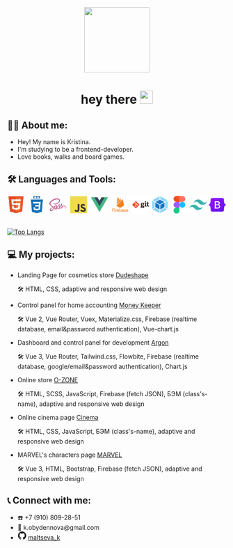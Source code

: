 <div id="header" align="center">
  <img src="https://media.giphy.com/media/M9gbBd9nbDrOTu1Mqx/giphy.gif" width="150px" height="150px" />
  <h1>
  hey there
  <img src="https://media.giphy.com/media/hvRJCLFzcasrR4ia7z/giphy.gif" width="30px" height="30px" />
  </h1>
</div>
<div>
<h2> 👩‍💻 About me: </h2>
  <ul>
    <li>Hey! My name is Kristina.</li>
    <li>I'm studying to be a frontend-developer.</li>
    <li>Love books, walks and board games.</li>
  </ul>
<h2> 🛠️ Languages and Tools: </h2>
  <img src="https://raw.githubusercontent.com/devicons/devicon/1119b9f84c0290e0f0b38982099a2bd027a48bf1/icons/html5/html5-original.svg" title="HTML5" alt="HTML" width="40" height="40"/>&nbsp;
  <img src="https://raw.githubusercontent.com/devicons/devicon/1119b9f84c0290e0f0b38982099a2bd027a48bf1/icons/css3/css3-plain-wordmark.svg"  title="CSS3" alt="CSS" width="40" height="40"/>&nbsp;
  <img src="https://github.com/devicons/devicon/blob/master/icons/sass/sass-original.svg" title="SASS/SCSS" alt="SASS/SCSS" width="40" height="40"/>&nbsp;
  <img src="https://raw.githubusercontent.com/devicons/devicon/1119b9f84c0290e0f0b38982099a2bd027a48bf1/icons/javascript/javascript-original.svg" title="JavaScript" alt="JavaScript" width="40" height="40"/>&nbsp;
  <img src="https://raw.githubusercontent.com/devicons/devicon/1119b9f84c0290e0f0b38982099a2bd027a48bf1/icons/vuejs/vuejs-original.svg" title="Vue.js" alt="Vue.j" width="40" height="40"/>&nbsp;
  <img src="https://raw.githubusercontent.com/devicons/devicon/1119b9f84c0290e0f0b38982099a2bd027a48bf1/icons/firebase/firebase-plain-wordmark.svg" title="Firebase" alt="Firebase" width="40" height="40"/>&nbsp;
  <img src="https://raw.githubusercontent.com/devicons/devicon/1119b9f84c0290e0f0b38982099a2bd027a48bf1/icons/git/git-original-wordmark.svg" title="Git" alt="Git" width="40" height="40"/>
  <img src="https://github.com/devicons/devicon/blob/master/icons/webpack/webpack-original.svg" title="Webpack" alt="Webpack" width="40" height="40"/>
  <img src="https://raw.githubusercontent.com/devicons/devicon/1119b9f84c0290e0f0b38982099a2bd027a48bf1/icons/figma/figma-original.svg" title="Figma" alt="Figma" width="40" height="40"/>
  <img src="https://raw.githubusercontent.com/devicons/devicon/1119b9f84c0290e0f0b38982099a2bd027a48bf1/icons/tailwindcss/tailwindcss-plain.svg" title="Tailwindcss" alt="Tailwind" width="40" height="40"/>
    <img src="https://github.com/devicons/devicon/blob/master/icons/bootstrap/bootstrap-original.svg" title="Bootstrap" alt="Bootstrap" width="40" height="40"/>
</div>
<br>

[![Top Langs](https://github-readme-stats.vercel.app/api/top-langs/?username=maltseva-k&layout=compact)](https://github.com/anuraghazra/github-readme-stats)

<h2> 💻 My projects: </h2>
<ul>
   <li> Landing Page for cosmetics store
      <a href="https://maltseva-k.github.io/dudeshape/" target="_blank">Dudeshape</a>
      <p>🛠️ HTML, CSS, adaptive and responsive web design</p>
   </li>
   <li> Control panel for home accounting
      <a href="https://maltseva-k.github.io/Money-Keeper/" target="_blank">Money Keeper</a>
      <p>🛠️ Vue 2, Vue Router, Vuex, Materialize.css, Firebase (realtime database, email&password authentication), Vue-chart.js</p>
   </li>
   <li> Dashboard and control panel for development
      <a href="https://maltseva-k.github.io/argon/" target="_blank">Argon</a>
      <p>🛠️ Vue 3, Vue Router, Tailwind.css, Flowbite, Firebase (realtime database, google/email&password authentication), Chart.js</p>
  </li>
  <li> Online store
      <a href="https://maltseva-k.github.io/O-ZONE/" target="_blank">O-ZONE</a>
      <p>🛠️ HTML, SCSS, JavaScript,  Firebase (fetch JSON), БЭМ (class's-name), adaptive and responsive web design</p>
  </li>
  <li> Online cinema page
      <a href="https://maltseva-k.github.io/cinema/" target="_blank">Cinema</a>
      <p>🛠️ HTML, CSS, JavaScript, БЭМ (class's-name), adaptive and responsive web design</p>
  </li>
  <li> MARVEL's characters page
      <a href="https://maltseva-k.github.io/Marvel/" target="_blank">MARVEL</a>
      <p>🛠️ Vue 3, HTML, Bootstrap, Firebase (fetch JSON), adaptive and responsive web design</p>
  </li>
 </ul>
 
 <h2> 📞 Connect with me: </h2>
  <ul>
    <li>
      ☎️ +7 (910) 809-28-51
    </li>
    <li>
      📧 k.obydennova@gmail.com
    </li>
    <li>
      <img src="https://raw.githubusercontent.com/devicons/devicon/1119b9f84c0290e0f0b38982099a2bd027a48bf1/icons/github/github-original.svg" alt="GitHub" title="GitHub" width="20" height="20"/>
      <a href="https://github.com/maltseva-k" target="_blank">maltseva_k</a>
    </li>
